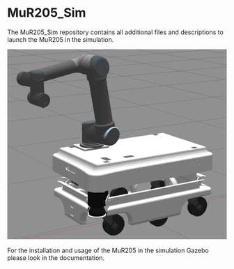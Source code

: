 # MuR205_Sim
The MuR205_Sim repository contains all additional files and descriptions to launch the MuR205 in the simulation.

![MuR205](https://raw.githubusercontent.com/Heenne/MuR205_Sim/main/docs/images/MuR205.png?token=AL7WPBEKF6SGOTWZXXOFWOK7UKCO2)

For the installation and usage of the MuR205 in the simulation Gazebo please look in the documentation.